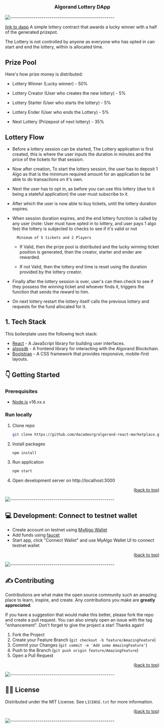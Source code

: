 
[//]: # (</a>)

<h3 align="center">Algorand Lottery DApp</h3>

</div>

![-----------------------------------------------------](https://raw.githubusercontent.com/andreasbm/readme/master/assets/lines/cloudy.png)

[link to dapp](https://JoE11-y.github.io/Algorand-Lottery-DApp) 
A simple lottery contract that awards a lucky winner with a half of the generated prizepot.

The Lottery is not controlled by anyone as everyone who has opted in can start and end the lottery, within is allocated time.


## Prize Pool
Here's how prize money is distributed:
   - Lottery Winner (Lucky winner)                       - 50%

   - Lottery Creator (User who creates the new lottery)  - 5%

   - Lottery Starter (User who starts the lottery)       - 5%

   - Lottery Ender (User who ends the Lottery)           - 5%

   - Next Lottery (Prizepool of next lottery)            - 35% 



## Lottery Flow
-  Before a lottery session can be started, The Lottery application is first created, this is where the user inputs the duration in minutes and the price of the tickets for that session.

-  Now after creation, To start the lottery session, the user has to deposit 1 Algo as that is the minimum required amount for an application to be able to do transactions on it's own.

-  Next the user has to opt in, as before you can use this lottery (due to it being a stateful application) the user must subscribe to it.

-  After which the user is now able to buy tickets, until the lottery duration expires.

-  When session duration expires, and the end lottery function is called by any user (note: User must have opted in to lottery, and user pays 1 algo fee) the lottery is subjected to checks to see if it's valid or not

        
         Minimum of 5 tickets and 2 Players
        

   - If Valid, then the prize pool is distributed and the lucky winning ticket position is generated, then the creator, starter and ender are rewarded.

   - If not Valid, then the lottery end time is reset using the duration provided by the lottery creator.

- Finally after the lottery session is over, user's can then check to see if they possess the winning ticket and whoever finds it, triggers the function that sends the reward to him.

- On next lottery restart the lottery itself calls the previous lottery and requests for the fund allocated for it.


## 1. Tech Stack
This boilerplate uses the following tech stack:
- [React](https://reactjs.org/) - A JavaScript library for building user interfaces.
- [algosdk](https://algorand.github.io/js-algorand-sdk/modules.html) - A frontend library for interacting with the Algorand Blockchain.
- [Bootstrap](https://getbootstrap.com/) - A CSS framework that provides responsive, mobile-first layouts.


<!-- GETTING STARTED -->

## :point_down: Getting Started

### Prerequisites

- [Node.js](https://nodejs.org/en/) v16.xx.x

### Run locally

1. Clone repo
   ```sh
   git clone https://github.com/dacadeorg/algorand-react-marketplace.git
   ```

2. Install packages
   ```sh
   npm install
   ```
3. Run application
   ```sh
   npm start
   ```
4. Open development server on http://localhost:3000

<p align="right">(<a href="#top">back to top</a>)</p>


![-----------------------------------------------------](https://raw.githubusercontent.com/andreasbm/readme/master/assets/lines/cloudy.png)

## :computer: Development: Connect to testnet wallet
- Create account on testnet using [MyAlgo Wallet](https://wallet.myalgo.com/)
- Add funds using [faucet](https://bank.testnet.algorand.network/)
- Start app, click "Connect Wallet" and use MyAlgo Wallet UI to connect testnet wallet


<p align="right">(<a href="#top">back to top</a>)</p>


![-----------------------------------------------------](https://raw.githubusercontent.com/andreasbm/readme/master/assets/lines/cloudy.png)


<!-- CONTRIBUTING -->

## :writing_hand: Contributing

Contributions are what make the open source community such an amazing place to learn, inspire, and create. Any
contributions you make are **greatly appreciated**.

If you have a suggestion that would make this better, please fork the repo and create a pull request. You can also
simply open an issue with the tag "enhancement". Don't forget to give the project a star! Thanks again!

1. Fork the Project
2. Create your Feature Branch (`git checkout -b feature/AmazingFeature`)
3. Commit your Changes (`git commit -m 'Add some AmazingFeature'`)
4. Push to the Branch (`git push origin feature/AmazingFeature`)
5. Open a Pull Request

<p align="right">(<a href="#top">back to top</a>)</p>


![-----------------------------------------------------](https://raw.githubusercontent.com/andreasbm/readme/master/assets/lines/cloudy.png)


<!-- LICENSE -->

## :policeman: License

Distributed under the MIT License. See `LICENSE.txt` for more information.

<p align="right">(<a href="#top">back to top</a>)</p>



![-----------------------------------------------------](https://raw.githubusercontent.com/andreasbm/readme/master/assets/lines/cloudy.png)

